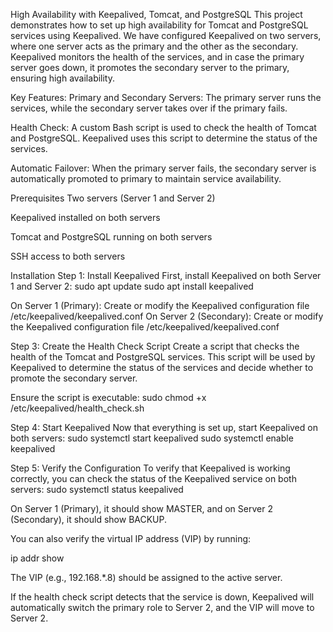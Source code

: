 High Availability with Keepalived, Tomcat, and PostgreSQL
This project demonstrates how to set up high availability for Tomcat and PostgreSQL services using Keepalived. We have configured Keepalived on two servers, where one server acts as the primary and the other as the secondary. Keepalived monitors the health of the services, and in case the primary server goes down, it promotes the secondary server to the primary, ensuring high availability.

Key Features:
Primary and Secondary Servers: The primary server runs the services, while the secondary server takes over if the primary fails.

Health Check: A custom Bash script is used to check the health of Tomcat and PostgreSQL. Keepalived uses this script to determine the status of the services.

Automatic Failover: When the primary server fails, the secondary server is automatically promoted to primary to maintain service availability.

Prerequisites
Two servers (Server 1 and Server 2)

Keepalived installed on both servers

Tomcat and PostgreSQL running on both servers

SSH access to both servers

Installation
Step 1: Install Keepalived
First, install Keepalived on both Server 1 and Server 2:
sudo apt update
sudo apt install keepalived

On Server 1 (Primary):
Create or modify the Keepalived configuration file /etc/keepalived/keepalived.conf 
On Server 2 (Secondary):
Create or modify the Keepalived configuration file /etc/keepalived/keepalived.conf

Step 3: Create the Health Check Script
Create a script that checks the health of the Tomcat and PostgreSQL services. This script will be used by Keepalived to determine the status of the services and decide whether to promote the secondary server.

Ensure the script is executable:
sudo chmod +x /etc/keepalived/health_check.sh

Step 4: Start Keepalived
Now that everything is set up, start Keepalived on both servers:
sudo systemctl start keepalived
sudo systemctl enable keepalived


Step 5: Verify the Configuration
To verify that Keepalived is working correctly, you can check the status of the Keepalived service on both servers:
sudo systemctl status keepalived

On Server 1 (Primary), it should show MASTER, and on Server 2 (Secondary), it should show BACKUP.

You can also verify the virtual IP address (VIP) by running:

ip addr show

The VIP (e.g., 192.168.*.8) should be assigned to the active server.

If the health check script detects that the service is down, Keepalived will automatically switch the primary role to Server 2, and the VIP will move to Server 2.

